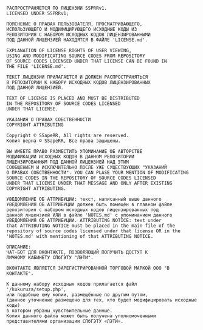 
    РАСПРОСТРАНЯЕТСЯ ПО ЛИЦЕНЗИИ SSPRRv1.
    LICENSED UNDER SSPRRv1;
    
    ПОЯСНЕНИЕ О ПРАВАХ ПОЛЬЗОВАТЕЛЯ, ПРОСМАТРИВАЮЩЕГО,
    ИСПОЛЬЗУЮЩЕГО И МОДИФИЦИРУЮЩЕГО ИСХОДНЫЕ КОДЫ ИЗ 
    РЕПОЗИТОРИЯ С НАБОРОМ ИСХОДНЫХ КОДОВ ЛИЦЕНЗИРОВАННЫМИ 
    ПОД ДАННОЙ ЛИЦЕНЗИЕЙ НАХОДЯТСЯ В ФАЙЛЕ 'LICENSE.md'.
    
    EXPLANATION OF LICENSE RIGHTS OF USER VIEWING, 
    USING AND MODIFICATING SOURCE CODES FROM REPOSITORY 
    OF SOURCE CODES LICENSED UNDER THAT LICENSE CAN BE FOUND IN
    THE FILE 'LICENSE.md'.
    
    ТЕКСТ ЛИЦЕНЗИИ ПРИЛАГАЕТСЯ И ДОЛЖЕН РАСПРОСТРАНЯТЬСЯ
    В РЕПОЗИТОРИИ К НАБОРУ ИСХОДНЫХ КОДОВ ЛИЦЕНЗИРОВАННЫХ
    ПОД ДАННОЙ ЛИЦЕНЗИЕЙ.
    
    TEXT OF LICENSE IS PLACED AND MUST BE DISTRIBUTED
    IN THE REPOSITORY OF SOURCE CODES LICENSED
    UNDER THAT LICENSE.
    
    УКАЗАНИЯ О ПРАВАХ СОБСТВЕННОСТИ
    COPYRIGHT ATTRIBUTING
    
    Copyright © SSapeRR, All rights are reserved.
    Копия верна © SSapeRR, Все права защищены.
    
    ВЫ ИМЕЕТЕ ПРАВО РАЗМЕСТИТЬ УПОМИНАНИЕ ОБ АВТОРСТВЕ
    МОДИФИКАЦИИ ИСХОДНЫХ КОДОВ В ДАННОМ РЕПОЗИТОРИИ 
    ЛИЦЕНЗИРОВАННЫМ ПОД ДАННОЙ ЛИЦЕНЗИЕЙ НАД ЭТИМ
    СООБЩЕНИЕМ И ИСКЛЮЧИТЕЛЬНО ПОСЛЕ УЖЕ СУЩЕСТВУЮЩИХ "УКАЗАНИЙ
    О ПРАВАХ СОБСТВЕННОСТИ". YOU CAN PLASE YOUR MENTION OF MODIFICATING 
    SOURCE CODES IN THE REPOSITORY OF SOURCE CODES LICENSED
    UNDER THAT LICENSE UNDER THAT MESSAGE AND ONLY AFTER EXISTING
    COPYRIGHT ATTRIBUTING.

    УВЕДОМЛЕНИЕ ОБ АТТРИБУЦИИ: текст, написанный выше данного 
    УВЕДОМЛЕНИЯ ОБ АТТРИБУЦИИ должен быть помещён в главном файле 
    репозитория с набором исходных кодов лицензированных под 
    данной лицензией ИЛИ в файле 'NOTES.md' с упоминанием данного 
    УВЕДОМЛЕНИЯ ОБ АТТРИБУЦИИ. ATTRIBUTING NOTICE: text under 
    that ATTRIBUTING NOTICE must be placed in the main file of the 
    repository of source codes licensed under that license OR in the
    'NOTES.md' with mentioning of that ATTRIBUTING NOTICE. 
    
    ОПИСАНИЕ:
    ЧАТ-БОТ ДЛЯ ВКОНТАКТЕ, ПОЗВОЛЯЮЩИЙ ПОЛУЧИТЬ ДОСТУП К
    ЛИЧНОМУ КАБИНЕТУ СПбГЭТУ "ЛЭТИ".
        
    ВКОНТАКТЕ ЯВЛЯЕТСЯ ЗАРЕГИСТРИРОВАННОЙ ТОРГОВОЙ МАРКОЙ ООО "В КОНТАКТЕ".
    
    К данному набору исходных кодов прилагается файл '/kukuruza/setup.php',
    или подобные ему копии, размещённые по другим путям, 
    (данное уточнение размещено для тех, кто будет модифицировать исходные коды)
    в котором убраны чувствительные данные. 
    Копия данного файла может быть получена уполномоченными 
    представителями организации СПбГЭТУ «ЛЭТИ».